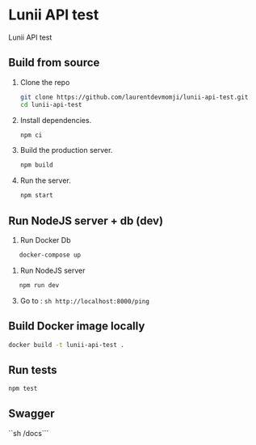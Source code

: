 # Lunii API test
Lunii API test

## Build from source

1. Clone the repo

   ```sh
   git clone https://github.com/laurentdevmomji/lunii-api-test.git
   cd lunii-api-test
   ```

2. Install dependencies.

   ```sh
   npm ci
   ```

3. Build the production server.

   ```sh
   npm build
   ```

4. Run the server.
   ```sh
   npm start
   ```

## Run NodeJS server + db (dev)

1. Run Docker Db
```sh
   docker-compose up
   ```

1. Run NodeJS server
```sh
   npm run dev
   ```
3. Go to :
```sh http://localhost:8000/ping```

## Build Docker image locally

```sh
docker build -t lunii-api-test .
```

## Run tests

```sh
npm test
```

## Swagger
``sh /docs```